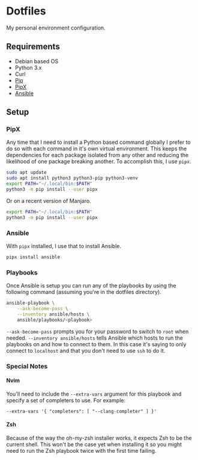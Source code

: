 # Dotfiles

My personal environment configuration.

## Requirements

 * Debian based OS
 * Python 3.x
 * Curl
 * [Pip](https://pip.pypa.io/en/stable/installing/)
 * [PipX](https://pipxproject.github.io/pipx)
 * [Ansible](https://ansible.com/)

## Setup

### PipX

Any time that I need to install a Python based command globally I
prefer to do so with each command in it's own virtual environment.
This keeps the dependencies for each package isolated from any other
and reducing the likelihood of one package breaking another. To
accomplish this, I use `pipx`.

```bash
sudo apt update
sudo apt install python3 python3-pip python3-venv
export PATH="~/.local/bin:$PATH"
python3 -m pip install --user pipx
```

Or on a recent version of Manjaro.

```bash
export PATH="~/.local/bin:$PATH"
python3 -m pip install --user pipx
```

### Ansible

With `pipx` installed, I use that to install Ansible.

```bash
pipx install ansible
```

### Playbooks

Once Ansible is setup you can run any of the playbooks by using the
following command (assuming you're in the dotfiles directory).

```bash
ansible-playbook \
    --ask-become-pass \
    --inventory ansible/hosts \
    ansible/playbooks/<playbook>
```

`--ask-become-pass` prompts you for your password to switch to `root`
when needed.
`--inventory ansible/hosts` tells Ansible which hosts to run the
playbooks on and how to connect to them. In this case it's saying to
only connect to `localhost` and that you don't need to use `ssh` to
do it.

### Special Notes

#### Nvim

You'll need to include the `--extra-vars` argument for this playbook
and specify a set of completers to use. For example:

```
--extra-vars '{ "completers": [ "--clang-completer" ] }'
```

#### Zsh

Because of the way the oh-my-zsh installer works, it expects Zsh to
be the current shell. This won't be the case yet when installing it
so you might need to run the Zsh playbook twice with the first time
failing.
